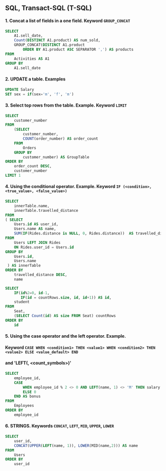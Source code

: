 ## SQL, Transact-SQL (T-SQL)

#### 1. Concat a list of fields in a one field. Keyword `GROUP_CONCAT`

```sql
SELECT
    A1.sell_date,
    Count(DISTINCT A1.product) AS num_sold,
    GROUP_CONCAT(DISTINCT A1.product
        ORDER BY A1.product ASC SEPARATOR ',') AS products
FROM
    Activities AS A1
GROUP BY
    A1.sell_date
```


#### 2. UPDATE a table. Examples

```sql
UPDATE Salary
SET sex = if(sex='m', 'f', 'm')
```


#### 3. Select top rows from the table. Example. Keyword `LIMIT`

```sql
SELECT 
    customer_number
FROM
    (SELECT
        customer_number,
        COUNT(order_number) AS order_count
    FROM
        Orders
    GROUP BY
        customer_number) AS GroupTable
ORDER BY
    order_count DESC,
    customer_number
LIMIT 1
```

#### 4. Using the conditional operator. Example. Keyword `IF (<condition>, <true_value>, <false_value>)`

```sql
SELECT
    innerTable.name,
    innerTable.travelled_distance
FROM
( SELECT
    Users.id AS user_id,
    Users.name AS name,
    SUM(IF(Rides.distance is NULL, 0, Rides.distance))  AS travelled_distance
FROM
    Users LEFT JOIN Rides
    ON Rides.user_id = Users.id
GROUP BY
    Users.id,
    Users.name
 ) AS innerTable
ORDER BY
    travelled_distance DESC,
    name
```

```sql
SELECT
    IF(id%2=0, id-1, 
       IF(id = countRows.size, id, id+1)) AS id,
    student
FROM
    Seat,
    (SELECT Count(id) AS size FROM Seat) countRows
ORDER BY
    id
```

#### 5. Using the case operator and the left operator. Example. 
#### Keyword `CASE WHEN <condition1> THEN <value1> WHEN <condition2> THEN <value2> ELSE <value_default> END` 
#### and 'LEFT(<string>, <count_symbols>)'

```sql
SELECT
    employee_id,
    CASE
        WHEN employee_id % 2 <> 0 AND LEFT(name, 1) <> 'M' THEN salary
        ELSE 0
    END AS bonus
FROM
    Employees
ORDER BY
    employee_id
```

#### 6. STRINGS. Keywords `CONCAT`, `LEFT`, `MID`, `UPPER`, `LOWER`

```sql
SELECT
    user_id,
    CONCAT(UPPER(LEFT(name, 1)), LOWER(MID(name,2))) AS name
FROM
    Users
ORDER BY
    user_id
```